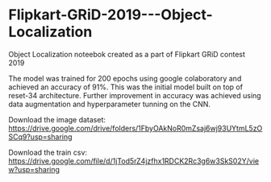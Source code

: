 # Flipkart-GRiD-2019---Object-Localization
Object Localization noteebok created as a part of Flipkart GRiD contest 2019

The model was trained for 200 epochs using google colaboratory and achieved an accuracy of 91%. This was the initial model built on top of reset-34 architecture. Further improvement in accuracy was achieved using data augmentation and hyperparameter tunning on the CNN. 

Download the image dataset: https://drive.google.com/drive/folders/1FbyOAkNoR0mZsaj6wj93UYtmL5zOSCq9?usp=sharing


Download the train csv: https://drive.google.com/file/d/1jTod5rZ4jzfhx1RDCK2Rc3g6w3SkS02Y/view?usp=sharing
